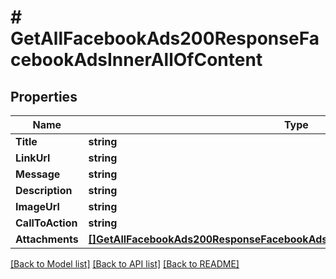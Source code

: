 # # GetAllFacebookAds200ResponseFacebookAdsInnerAllOfContent


## Properties 


Name | Type | Description | Notes
------------ | ------------- | ------------- | -------------
**Title**| **string** |   | [optional]
**LinkUrl**| **string** |   | [optional]
**Message**| **string** |   | [optional]
**Description**| **string** |   | [optional]
**ImageUrl**| **string** |   | [optional]
**CallToAction**| **string** |   | [optional]
**Attachments**| [**[]GetAllFacebookAds200ResponseFacebookAdsInnerAllOfContentAttachmentsInner**](GetAllFacebookAds200ResponseFacebookAdsInnerAllOfContentAttachmentsInner.md) |   | [optional]


[[Back to Model list]](../../README.md#models) [[Back to API list]](../../README.md#endpoints) [[Back to README]](../../README.md)

